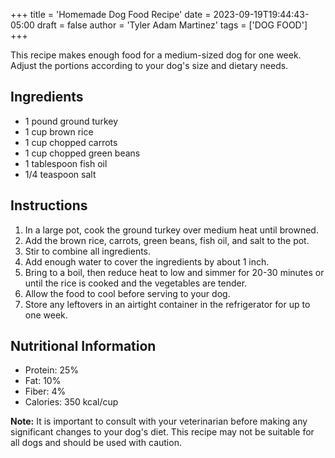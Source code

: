 +++
title = 'Homemade Dog Food Recipe'
date = 2023-09-19T19:44:43-05:00
draft = false
author = 'Tyler Adam Martinez'
tags = ['DOG FOOD']
+++

This recipe makes enough food for a medium-sized dog for one week.
 Adjust the portions according to your dog's size and dietary needs.

## Ingredients

- 1 pound ground turkey
- 1 cup brown rice
- 1 cup chopped carrots
- 1 cup chopped green beans
- 1 tablespoon fish oil
- 1/4 teaspoon salt

## Instructions

1. In a large pot, cook the ground turkey over medium heat until browned.
2. Add the brown rice, carrots, green beans, fish oil, and salt to the pot.
3. Stir to combine all ingredients.
4. Add enough water to cover the ingredients by about 1 inch.
5. Bring to a boil, then reduce heat to low and simmer for 20-30 minutes or
 until the rice is cooked and the vegetables are tender.
6. Allow the food to cool before serving to your dog.
7. Store any leftovers in an airtight container in the refrigerator for up
 to one week.

## Nutritional Information

- Protein: 25%
- Fat: 10%
- Fiber: 4%
- Calories: 350 kcal/cup

**Note:** It is important to consult with your veterinarian
 before making any significant changes to your dog's diet.
 This recipe may not be suitable for all dogs and should be used with caution.

